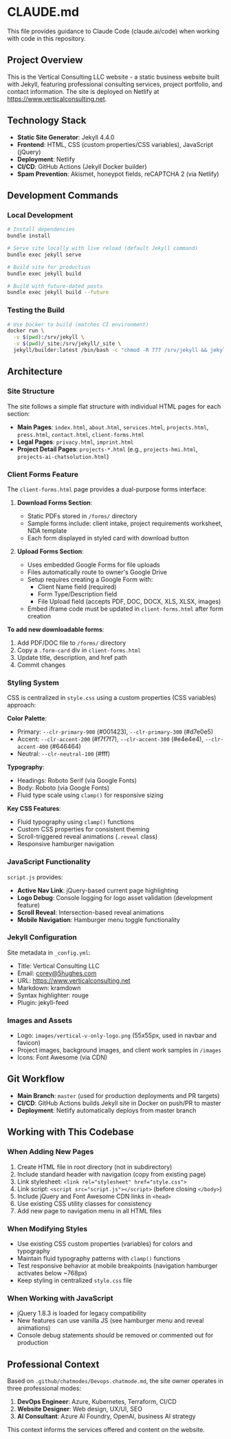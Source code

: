 # CLAUDE.md

This file provides guidance to Claude Code (claude.ai/code) when working with code in this repository.

## Project Overview

This is the Vertical Consulting LLC website - a static business website built with Jekyll, featuring professional consulting services, project portfolio, and contact information. The site is deployed on Netlify at https://www.verticalconsulting.net.

## Technology Stack

- **Static Site Generator**: Jekyll 4.4.0
- **Frontend**: HTML, CSS (custom properties/CSS variables), JavaScript (jQuery)
- **Deployment**: Netlify
- **CI/CD**: GitHub Actions (Jekyll Docker builder)
- **Spam Prevention**: Akismet, honeypot fields, reCAPTCHA 2 (via Netlify)

## Development Commands

### Local Development

```bash
# Install dependencies
bundle install

# Serve site locally with live reload (default Jekyll command)
bundle exec jekyll serve

# Build site for production
bundle exec jekyll build

# Build with future-dated posts
bundle exec jekyll build --future
```

### Testing the Build

```bash
# Use Docker to build (matches CI environment)
docker run \
  -v $(pwd):/srv/jekyll \
  -v $(pwd)/_site:/srv/jekyll/_site \
  jekyll/builder:latest /bin/bash -c "chmod -R 777 /srv/jekyll && jekyll build --future"
```

## Architecture

### Site Structure

The site follows a simple flat structure with individual HTML pages for each section:

- **Main Pages**: `index.html`, `about.html`, `services.html`, `projects.html`, `press.html`, `contact.html`, `client-forms.html`
- **Legal Pages**: `privacy.html`, `imprint.html`
- **Project Detail Pages**: `projects-*.html` (e.g., `projects-hmi.html`, `projects-ai-chatsolution.html`)

### Client Forms Feature

The `client-forms.html` page provides a dual-purpose forms interface:

1. **Download Forms Section**:
   - Static PDFs stored in `/forms/` directory
   - Sample forms include: client intake, project requirements worksheet, NDA template
   - Each form displayed in styled card with download button

2. **Upload Forms Section**:
   - Uses embedded Google Forms for file uploads
   - Files automatically route to owner's Google Drive
   - Setup requires creating a Google Form with:
     - Client Name field (required)
     - Form Type/Description field
     - File Upload field (accepts PDF, DOC, DOCX, XLS, XLSX, images)
   - Embed iframe code must be updated in `client-forms.html` after form creation

**To add new downloadable forms**:
1. Add PDF/DOC file to `/forms/` directory
2. Copy a `.form-card` div in `client-forms.html`
3. Update title, description, and href path
4. Commit changes

### Styling System

CSS is centralized in `style.css` using a custom properties (CSS variables) approach:

**Color Palette**:
- Primary: `--clr-primary-900` (#001423), `--clr-primary-300` (#d7e0e5)
- Accent: `--clr-accent-200` (#f7f7f7), `--clr-accent-300` (#e4e4e4), `--clr-accent-400` (#646464)
- Neutral: `--clr-neutral-100` (#fff)

**Typography**:
- Headings: Roboto Serif (via Google Fonts)
- Body: Roboto (via Google Fonts)
- Fluid type scale using `clamp()` for responsive sizing

**Key CSS Features**:
- Fluid typography using `clamp()` functions
- Custom CSS properties for consistent theming
- Scroll-triggered reveal animations (`.reveal` class)
- Responsive hamburger navigation

### JavaScript Functionality

`script.js` provides:
- **Active Nav Link**: jQuery-based current page highlighting
- **Logo Debug**: Console logging for logo asset validation (development feature)
- **Scroll Reveal**: Intersection-based reveal animations
- **Mobile Navigation**: Hamburger menu toggle functionality

### Jekyll Configuration

Site metadata in `_config.yml`:
- Title: Vertical Consulting LLC
- Email: corey@5hughes.com
- URL: https://www.verticalconsulting.net
- Markdown: kramdown
- Syntax highlighter: rouge
- Plugin: jekyll-feed

### Images and Assets

- Logo: `images/vertical-v-only-logo.png` (55x55px, used in navbar and favicon)
- Project images, background images, and client work samples in `/images`
- Icons: Font Awesome (via CDN)

## Git Workflow

- **Main Branch**: `master` (used for production deployments and PR targets)
- **CI/CD**: GitHub Actions builds Jekyll site in Docker on push/PR to master
- **Deployment**: Netlify automatically deploys from master branch

## Working with This Codebase

### When Adding New Pages

1. Create HTML file in root directory (not in subdirectory)
2. Include standard header with navigation (copy from existing page)
3. Link stylesheet: `<link rel="stylesheet" href="style.css">`
4. Link script: `<script src="script.js"></script>` (before closing `</body>`)
5. Include jQuery and Font Awesome CDN links in `<head>`
6. Use existing CSS utility classes for consistency
7. Add new page to navigation menu in all HTML files

### When Modifying Styles

- Use existing CSS custom properties (variables) for colors and typography
- Maintain fluid typography patterns with `clamp()` functions
- Test responsive behavior at mobile breakpoints (navigation hamburger activates below ~768px)
- Keep styling in centralized `style.css` file

### When Working with JavaScript

- jQuery 1.8.3 is loaded for legacy compatibility
- New features can use vanilla JS (see hamburger menu and reveal animations)
- Console debug statements should be removed or commented out for production

## Professional Context

Based on `.github/chatmodes/Devops.chatmode.md`, the site owner operates in three professional modes:
1. **DevOps Engineer**: Azure, Kubernetes, Terraform, CI/CD
2. **Website Designer**: Web design, UX/UI, SEO
3. **AI Consultant**: Azure AI Foundry, OpenAI, business AI strategy

This context informs the services offered and content on the website.
